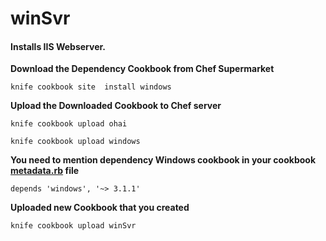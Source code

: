 # winSvr

#### Installs IIS Webserver.

**Download the Dependency Cookbook from Chef Supermarket**
```
knife cookbook site  install windows
```

**Upload the Downloaded Cookbook to Chef server**
```
knife cookbook upload ohai
```
```
knife cookbook upload windows
```

**You need to mention dependency Windows cookbook in your cookbook [metadata.rb](metadata.rb) file**
```
depends 'windows', '~> 3.1.1'
```


**Uploaded new Cookbook that you created**
```
knife cookbook upload winSvr
```



